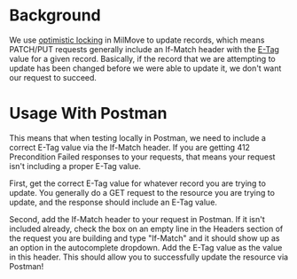 # Background

We use [optimistic locking](use-optimistic-locking) in MilMove to update records, which means PATCH/PUT requests generally include an If-Match header with the [E-Tag](https://en.wikipedia.org/wiki/HTTP_ETag) value for a given record. Basically, if the record that we are attempting to update has been changed before we were able to update it, we don't want our request to succeed.

# Usage With Postman

This means that when testing locally in Postman, we need to include a correct E-Tag value via the If-Match header. If you are getting 412 Precondition Failed responses to your requests, that means your request isn't including a proper E-Tag value.

First, get the correct E-Tag value for whatever record you are trying to update. You generally do a GET request to the resource you are trying to update, and the response should include an E-Tag value.

Second, add the If-Match header to your request in Postman. If it isn't included already, check the box on an empty line in the Headers section of the request you are building and type "If-Match" and it should show up as an option in the autocomplete dropdown. Add the E-Tag value as the value in this header. This should allow you to successfully update the resource via Postman!